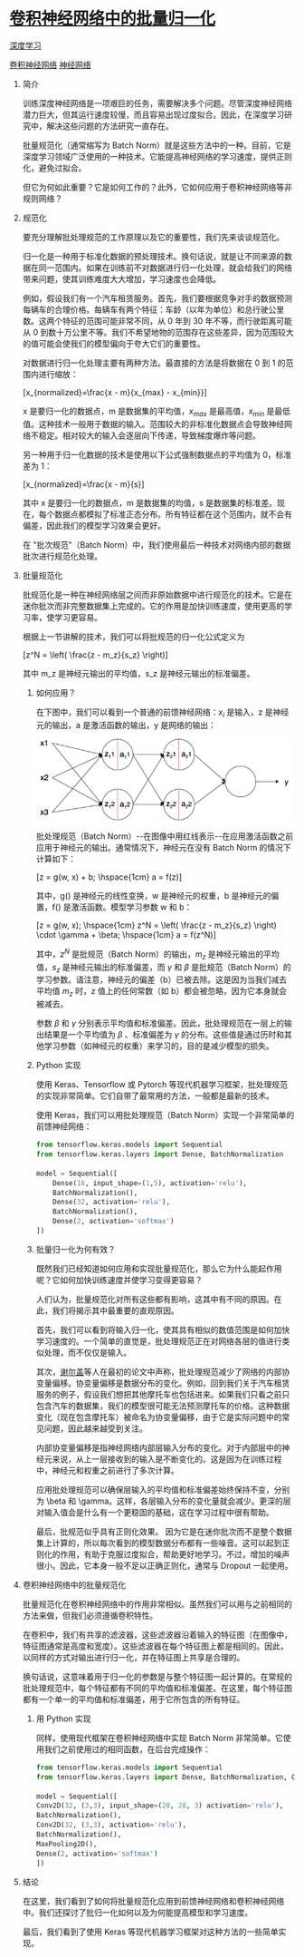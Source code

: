 # [卷积神经网络中的批量归一化](https://www.baeldung.com/cs/batch-normalization-cnn)

[深度学习](https://www.baeldung.com/cs/category/ai/deep-learning)

[卷积神经网络](https://www.baeldung.com/cs/tag/cnn) [神经网络](https://www.baeldung.com/cs/tag/neural-networks)

1. 简介

    训练深度神经网络是一项艰巨的任务，需要解决多个问题。尽管深度神经网络潜力巨大，但其运行速度较慢，而且容易出现过度拟合。因此，在深度学习研究中，解决这些问题的方法研究一直存在。

    批量规范化（通常缩写为 Batch Norm）就是这些方法中的一种。目前，它是深度学习领域广泛使用的一种技术。它能提高神经网络的学习速度，提供正则化，避免过拟合。

    但它为何如此重要？它是如何工作的？此外，它如何应用于卷积神经网络等非规则网络？

2. 规范化

    要充分理解批处理规范的工作原理以及它的重要性，我们先来谈谈规范化。

    归一化是一种用于标准化数据的预处理技术。换句话说，就是让不同来源的数据在同一范围内。如果在训练前不对数据进行归一化处理，就会给我们的网络带来问题，使其训练难度大大增加，学习速度也会降低。

    例如，假设我们有一个汽车租赁服务。首先，我们要根据竞争对手的数据预测每辆车的合理价格。每辆车有两个特征：车龄（以年为单位）和总行驶公里数。这两个特征的范围可能非常不同，从 0 年到 30 年不等，而行驶距离可能从 0 到数十万公里不等。我们不希望地物的范围存在这些差异，因为范围较大的值可能会使我们的模型偏向于夸大它们的重要性。

    对数据进行归一化处理主要有两种方法。最直接的方法是将数据在 0 到 1 的范围内进行缩放：

    \[x_{normalized}=\frac{x - m}{x_{max} - x_{min}}\]

    x 是要归一化的数据点，m 是数据集的平均值，$x_{max}$ 是最高值，$x_{min}$ 是最低值。这种技术一般用于数据的输入。范围较大的非标准化数据点会导致神经网络不稳定。相对较大的输入会逐层向下传递，导致梯度爆炸等问题。

    另一种用于归一化数据的技术是使用以下公式强制数据点的平均值为 0，标准差为 1：

    \[x_{normalized}=\frac{x - m}{s}\]

    其中 x 是要归一化的数据点，m 是数据集的均值，s 是数据集的标准差。现在，每个数据点都模拟了标准正态分布。所有特征都在这个范围内，就不会有偏差，因此我们的模型学习效果会更好。

    在 "批次规范"（Batch Norm）中，我们使用最后一种技术对网络内部的数据批次进行规范化处理。

3. 批量规范化

    批规范化是一种在神经网络层之间而非原始数据中进行规范化的技术。它是在迷你批次而非完整数据集上完成的。它的作用是加快训练速度，使用更高的学习率，使学习更容易。

    根据上一节讲解的技术，我们可以将批规范的归一化公式定义为

    \[z^N = \left( \frac{z - m_z}{s_z} \right)\]

    其中 m_z 是神经元输出的平均值，s_z 是神经元输出的标准偏差。

    1. 如何应用？

        在下图中，我们可以看到一个普通的前馈神经网络：$x_i$ 是输入，z 是神经元的输出，a 是激活函数的输出，y 是网络的输出：

        ![神经网络](pic/neural-network.png)

        批处理规范（Batch Norm）--在图像中用红线表示--在应用激活函数之前应用于神经元的输出。通常情况下，神经元在没有 Batch Norm 的情况下计算如下：

        \[z = g(w, x) + b; \hspace{1cm} a = f(z)\]

        其中，g() 是神经元的线性变换，w 是神经元的权重，b 是神经元的偏置，f() 是激活函数。模型学习参数 w 和 b：

        \[z = g(w, x); \hspace{1cm} z^N = \left( \frac{z - m_z}{s_z} \right) \cdot \gamma + \beta; \hspace{1cm} a = f(z^N)\]

        其中，$z^N$ 是批规范（Batch Norm）的输出，$m_z$ 是神经元输出的平均值，$s_z$ 是神经元输出的标准偏差，而 $\gamma$ 和 $\beta$ 是批规范（Batch Norm）的学习参数。请注意，神经元的偏差（b）已被去除。这是因为当我们减去平均值 $m_z$ 时，z 值上的任何常数（如 b）都会被忽略，因为它本身就会被减去。

        参数 $\beta$ 和 $\gamma$ 分别表示平均值和标准偏差。因此，批处理规范在一层上的输出结果是一个平均值为 $\beta$ 、标准偏差为 $\gamma$ 的分布。这些值是通过历时和其他学习参数（如神经元的权重）来学习的，目的是减少模型的损失。

    2. Python 实现

        使用 Keras、Tensorflow 或 Pytorch 等现代机器学习框架，批处理规范的实现非常简单。它们自带了最常用的方法，一般都是最新的技术。

        使用 Keras，我们可以用批处理规范（Batch Norm）实现一个非常简单的前馈神经网络：

        ```python
        from tensorflow.keras.models import Sequential
        from tensorflow.keras.layers import Dense, BatchNormalization

        model = Sequential([
            Dense(16, input_shape=(1,5), activation='relu'),
            BatchNormalization(),
            Dense(32, activation='relu'),
            BatchNormalization(),
            Dense(2, activation='softmax')
        ])
        ```

    3. 批量归一化为何有效？

        既然我们已经知道如何应用和实现批量规范化，那么它为什么能起作用呢？它如何加快训练速度并使学习变得更容易？

        人们认为，批量规范化对所有这些都有影响，这其中有不同的原因。在此，我们将揭示其中最重要的直观原因。

        首先，我们可以看到将输入归一化，使其具有相似的数值范围是如何加快学习速度的。一个简单的直觉是，批处理规范正在对网络各层的值进行类似处理，而不仅仅是输入。

        其次，[谢尔盖](https://arxiv.org/pdf/1502.03167.pdf)等人在最初的论文中声称，批处理规范减少了网络的内部协变量偏移。协变量偏移是数据分布的变化。例如，回到我们关于汽车租赁服务的例子，假设我们想把其他摩托车也包括进来。如果我们只看之前只包含汽车的数据集，我们的模型很可能无法预测摩托车的价格。这种数据变化（现在包含摩托车）被命名为协变量偏移，由于它是实际问题中的常见问题，因此越来越受到关注。

        内部协变量偏移是指神经网络内部层输入分布的变化。对于内部层中的神经元来说，从上一层接收到的输入是不断变化的。这是因为在训练过程中，神经元和权重之前进行了多次计算。

        应用批处理规范可以确保层输入的平均值和标准偏差始终保持不变，分别为 \beta 和 \gamma。这样，各层输入分布的变化量就会减少。更深的层对输入值会是什么有一个更稳固的基础，这在学习过程中很有帮助。

        最后，批规范似乎具有正则化效果。 因为它是在迷你批次而不是整个数据集上计算的，所以每次看到的模型数据分布都有一些噪音。这可以起到正则化的作用，有助于克服过度拟合，帮助更好地学习。不过，增加的噪声很小。因此，它本身一般不足以正确正则化，通常与 Dropout 一起使用。

4. 卷积神经网络中的批量规范化

    批量规范化在卷积神经网络中的作用非常相似。虽然我们可以用与之前相同的方法来做，但我们必须遵循卷积特性。

    在卷积中，我们有共享的滤波器，这些滤波器沿着输入的特征图（在图像中，特征图通常是高度和宽度）。这些滤波器在每个特征图上都是相同的。因此，以同样的方式对输出进行归一化，并在特征图上共享是合理的。

    换句话说，这意味着用于归一化的参数是与整个特征图一起计算的。在常规的批处理规范中，每个特征都有不同的平均值和标准偏差。在这里，每个特征图都有一个单一的平均值和标准偏差，用于它所包含的所有特征。

    1. 用 Python 实现

        同样，使用现代框架在卷积神经网络中实现 Batch Norm 非常简单。它使用我们之前使用过的相同函数，在后台完成操作：

        ```python
        from tensorflow.keras.models import Sequential
        from tensorflow.keras.layers import Dense, BatchNormalization, Conv2D, MaxPooling2D

        model = Sequential([
        Conv2D(32, (3,3), input_shape=(28, 28, 3) activation='relu'), 
        BatchNormalization(),
        Conv2D(32, (3,3), activation='relu'), 
        BatchNormalization(),
        MaxPooling2D(),
        Dense(2, activation='softmax')
        ])
        ```

5. 结论

    在这里，我们看到了如何将批量规范化应用到前馈神经网络和卷积神经网络中。我们还探讨了批归一化如何以及为何能提高模型和学习速度。

    最后，我们看到了使用 Keras 等现代机器学习框架对这种方法的一些简单实现。
